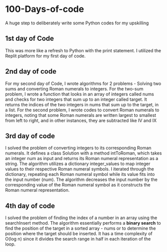 # 100-Days-of-code

A huge step to deliberately write some Python codes for my upskilling

## 1st day of Code

This was more like a refresh to Python with the print statement. I utilized the Replit platform for my first day of code.

## 2nd day of code

For my second day of Code, I wrote algorithms for 2 problems - Solving two sums and converting Roman numerals to integers. 
For the two-sum problem, I wrote a function that looks in an array of integers called nums and checks for two integers that sum up to an integer called target. It returns the indices of the two integers in nums that sum up to the target, in a list.
For the second problem, I wrote codes to convert Roman numerals to integers, noting that some Roman numerals are written largest to smallest from left to right, and in other instances, they are subtracted like IV and IX

## 3rd day of code

I solved the problem of converting integers to its corresponding Roman numerals. It defines a class Solution with a method intToRoman, which takes an integer num as input and returns its Roman numeral representation as a string. The algorithm utilizes a dictionary integer_values to map integer values to their respective Roman numeral symbols. I iterated through the dictionary, repeating each Roman numeral symbol while its value fits into the input number (num). The algorithm decreases the input number by the corresponding value of the Roman numeral symbol as it constructs the Roman numeral representation.

## 4th day of code

I solved the problem of finding the index of a number in an array using the searchInsert method. The algorithm essentially performs a **binary search** to find the position of the target in a sorted array - nums or to determine the position where the target should be inserted. It has a time complexity of O(log n) since it divides the search range in half in each iteration of the loop.
